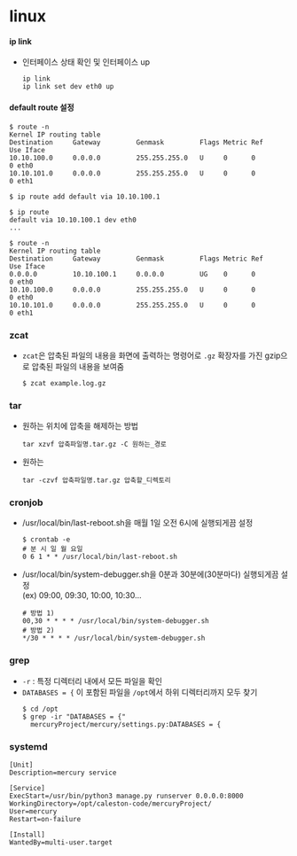 # linux

#### ip link
- 인터페이스 상태 확인 및 인터페이스 up 
  ```
  ip link
  ip link set dev eth0 up
  ```
#### default route 설정
  ```
  $ route -n
  Kernel IP routing table
  Destination     Gateway         Genmask         Flags Metric Ref    Use Iface
  10.10.100.0     0.0.0.0         255.255.255.0   U     0      0        0 eth0
  10.10.101.0     0.0.0.0         255.255.255.0   U     0      0        0 eth1
  
  $ ip route add default via 10.10.100.1
  
  $ ip route 
  default via 10.10.100.1 dev eth0
  ...
  
  $ route -n
  Kernel IP routing table
  Destination     Gateway         Genmask         Flags Metric Ref    Use Iface
  0.0.0.0         10.10.100.1     0.0.0.0         UG    0      0        0 eth0
  10.10.100.0     0.0.0.0         255.255.255.0   U     0      0        0 eth0
  10.10.101.0     0.0.0.0         255.255.255.0   U     0      0        0 eth1
  ```
### zcat
- `zcat`은 압축된 파일의 내용을 화면에 출력하는 명령어로 `.gz` 확장자를 가진 gzip으로 압축된 파일의 내용을 보여줌
  ```
  $ zcat example.log.gz
  ```
### tar
- 원하는 위치에 압축을 해제하는 방법
  ```
  tar xzvf 압축파일명.tar.gz -C 원하는_경로
  ```
- 원하는
  ```
  tar -czvf 압축파일명.tar.gz 압축할_디렉토리
  ```
### cronjob
- /usr/local/bin/last-reboot.sh을 매월 1일 오전 6시에 실행되게끔 설정
  ```
  $ crontab -e
  # 분 시 일 월 요일
  0 6 1 * * /usr/local/bin/last-reboot.sh
  ```
- /usr/local/bin/system-debugger.sh을 0분과 30분에(30분마다) 실행되게끔 설정   
  (ex) 09:00, 09:30, 10:00, 10:30...
  ```
  # 방법 1)
  00,30 * * * * /usr/local/bin/system-debugger.sh
  # 방법 2)
  */30 * * * * /usr/local/bin/system-debugger.sh
  ```
### grep
- `-r` : 특정 디렉터리 내에서 모든 파일을 확인
- `DATABASES = {` 이 포함된 파일을 `/opt`에서 하위 디렉터리까지 모두 찾기
  ```
  $ cd /opt
  $ grep -ir "DATABASES = {"
    mercuryProject/mercury/settings.py:DATABASES = {
  ```
### systemd
```
[Unit]
Description=mercury service

[Service]
ExecStart=/usr/bin/python3 manage.py runserver 0.0.0.0:8000
WorkingDirectory=/opt/caleston-code/mercuryProject/
User=mercury
Restart=on-failure

[Install]
WantedBy=multi-user.target
```
